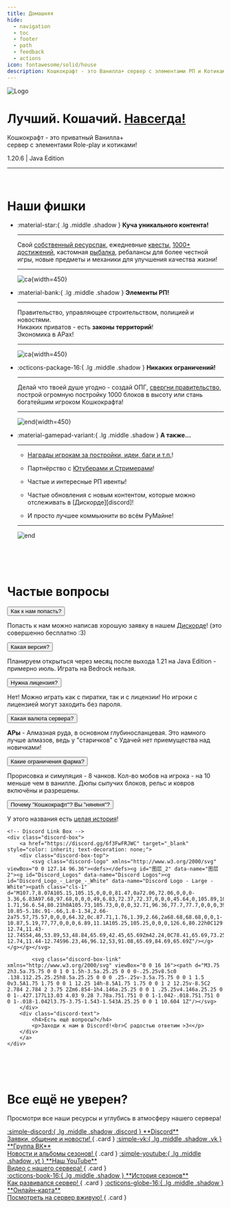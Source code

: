 ```yaml
---
title: Домашняя
hide:
  - navigation
  - toc
  - footer
  - path
  - feedback
  - actions
icon: fontawesome/solid/house
description: Кошкокрафт - это Ванилла+ сервер с элементами РП и Котиками!
---
```


<!-- <style>

body {
    animation: ease-in-out 30s infinite animated-index;
}

</style> -->

<div class="index-title">
    <img src="../assets/sleepy_cat.png" class="image-shadow no-expand catcraft-logo" alt="Logo">
    <div class="text-container">
        <h1 class="title-text">
            <span class="white">Лучший.<span class="neon white"> Кошачий.</span> <span class="white"><u>Навсегда!</u></span>
        </h1>
        <p class="description almost-white">
            <span class="white">Кошкокрафт</span> - это приватный Ванилла<span class="gold">+</span><br>сервер с элементами Role-play и котиками!
        </p>
        <p class="version-info almost-white">1.20.6 | Java Edition</p>
    </div>
</div>

***

<br>

<h1 class="shadow">Наши фишки</h1>

<div class="grid cards" markdown>

-   :material-star:{ .lg .middle .shadow } <span class="shadow">__Куча уникального контента!__</span>

    ---

    Свой [собственный ресурспак](gameplay/unique/resourcepack.md), ежедневные [квесты](gameplay/unique/npc.md), [1000+ достижений](gameplay/unique/datapacks.md), кастомная [рыбалка](gameplay/unique/fishing/index.md), ребалансы для более честной игры, новые предметы и механики для улучшения качества жизни!

    ---

    ![ca](/assets/screenshots/art_skoroh.png){width=450}

-   :material-bank:{ .lg .middle .shadow } <span class="shadow">__Элементы РП!__</span>

    ---

    Правительство, управляющее строительством, полицией и новостями.  
    Никаких приватов - есть **законы территорий**!  
    Экономика в АРах!

    ---

    ![ca](/assets/screenshots/catcraft.jpg){width=450}

-   :octicons-package-16:{ .lg .middle .shadow } <span class="shadow">__Никаких ограничений!__</span>

    ---

    Делай что твоей душе угодно - создай ОПГ, [свергни правительство](server-history/5season/#14_-), построй огромную постройку 1000 блоков в высоту или стань богатейшим игроком Кошкокрафта!

    ---

    ![end](/assets/screenshots/tower.png){width=450}

</div>


<div class="grid cards" markdown>

- :material-gamepad-variant:{ .lg .middle .shadow } <span class="shadow">__А также...__</span>

    ---

    * [Награды игрокам за постройки, идеи, баги и т.п.](gameplay/rewards/list.md)!

    * Партнёрство с [Ютуберами и Стримерами](info/for_media.md)!

    * Частые и интересные РП ивенты!

    * Частые обновления с новым контентом, которые можно отслеживать в [Дискорде][discord]!

    * И просто лучшее коммьюнити во всём РуМайне!

    ---

    ![end](/assets/screenshots/players.jpg)

</div>

<br><br><br>

<h1 class="shadow">Частые вопросы</h1>

<div class="faq-container">
    <div class="faq-section">
        <div class="faq-dropdown">
            <button class="dropdown-btn">Как к нам попасть?</button>
            <div class="dropdown-content">
                <p>Попасть к нам можно написав хорошую заявку в нашем <a href="https://discord.gg/6f3FwFRJWC" target="_blank">Дискорде</a>! (это совершенно бесплатно :3)</p>
            </div>
        </div>
        <div class="faq-dropdown">
            <button class="dropdown-btn">Какая версия?</button>
            <div class="dropdown-content">
                <p>Планируем открыться через месяц после выхода 1.21 на Java Edition - примерно июль. Играть на Bedrock нельзя.<br></p>
            </div>
        </div>
        <div class="faq-dropdown">
            <button class="dropdown-btn">Нужна лицензия?</button>
            <div class="dropdown-content">
                <p>Нет! Можно играть как с пиратки, так и с лицензии! Но игроки с лицензией могут заходить без пароля.</p>
            </div>
        </div>
        <div class="faq-dropdown">
            <button class="dropdown-btn">Какая валюта сервера?</button>
            <div class="dropdown-content">
                <p><b>АРы</b> - Алмазная руда, в основном глубиносланцевая. Это намного лучше алмазов, ведь у "старичков" с Удачей нет приемущества над новичками!</p>
            </div>
        </div>
        <div class="faq-dropdown">
            <button class="dropdown-btn">Какие ограничения фарма?</button>
            <div class="dropdown-content">
                <p>Прорисовка и симуляция - 8 чанков. Кол-во мобов на игрока - на 10 меньше чем в ванилле. Дюпы сыпучих блоков, рельс и ковров включёны и разрешены.</p>
            </div>
        </div>
        <div class="faq-dropdown">
            <button class="dropdown-btn">Почему "Кошкокрафт"? Вы "няняня"?</button>
            <div class="dropdown-content">
                <p>У этого названия есть <a href="server-history/1season">целая история</a>!</p>
            </div>
        </div>
    </div>

    <!-- Discord Link Box -->
    <div class="discord-box">
        <a href="https://discord.gg/6f3FwFRJWC" target="_blank" style="color: inherit; text-decoration: none;">
        <div class="discord-box-top">
            <svg class="discord-logo" xmlns="http://www.w3.org/2000/svg" viewBox="0 0 127.14 96.36"><defs></defs><g id="图层_2" data-name="图层 2"><g id="Discord_Logos" data-name="Discord Logos"><g id="Discord_Logo_-_Large_-_White" data-name="Discord Logo - Large - White"><path class="cls-1" d="M107.7,8.07A105.15,105.15,0,0,0,81.47,0a72.06,72.06,0,0,0-3.36,6.83A97.68,97.68,0,0,0,49,6.83,72.37,72.37,0,0,0,45.64,0,105.89,105.89,0,0,0,19.39,8.09C2.79,32.65-1.71,56.6.54,80.21h0A105.73,105.73,0,0,0,32.71,96.36,77.7,77.7,0,0,0,39.6,85.25a68.42,68.42,0,0,1-10.85-5.18c.91-.66,1.8-1.34,2.66-2a75.57,75.57,0,0,0,64.32,0c.87.71,1.76,1.39,2.66,2a68.68,68.68,0,0,1-10.87,5.19,77,77,0,0,0,6.89,11.1A105.25,105.25,0,0,0,126.6,80.22h0C129.24,52.84,122.09,29.11,107.7,8.07ZM42.45,65.69C36.18,65.69,31,60,31,53s5-12.74,11.43-12.74S54,46,53.89,53,48.84,65.69,42.45,65.69Zm42.24,0C78.41,65.69,73.25,60,73.25,53s5-12.74,11.44-12.74S96.23,46,96.12,53,91.08,65.69,84.69,65.69Z"/></g></g></g></svg>
            
            <svg class="discord-box-link" xmlns="http://www.w3.org/2000/svg" viewBox="0 0 16 16"><path d="M3.75 2h3.5a.75.75 0 0 1 0 1.5h-3.5a.25.25 0 0 0-.25.25v8.5c0 .138.112.25.25.25h8.5a.25.25 0 0 0 .25-.25v-3.5a.75.75 0 0 1 1.5 0v3.5A1.75 1.75 0 0 1 12.25 14h-8.5A1.75 1.75 0 0 1 2 12.25v-8.5C2 2.784 2.784 2 3.75 2Zm6.854-1h4.146a.25.25 0 0 1 .25.25v4.146a.25.25 0 0 1-.427.177L13.03 4.03 9.28 7.78a.751.751 0 0 1-1.042-.018.751.751 0 0 1-.018-1.042l3.75-3.75-1.543-1.543A.25.25 0 0 1 10.604 1Z"/></svg>
        </div>
        <div class="discord-text">
            <h4>Есть ещё вопросы?</h4>
            <p>Заходи к нам в Discord!<br>С радостью ответим >3<</p>
        </div>
        </a>
    </div>
</div>

<script>

document.addEventListener('DOMContentLoaded', function() {
    var dropdowns = document.getElementsByClassName("dropdown-btn");
    for (var i = 0; i < dropdowns.length; i++) {
        dropdowns[i].addEventListener("click", function() {
            var content = this.nextElementSibling;
            if (content.style.display === "block") {
                content.style.display = "none";
            } else {
                content.style.display = "block";
            }
        });
    }
});

</script>

<br><br><br>

<h1 class="shadow">Все ещё не уверен?</h1>

Просмотри все наши ресурсы и углубись в атмосферу нашего сервера!

<div class="grid" markdown>

<a href="https://discord.gg/6f3FwFRJWC" target="_blank">
:simple-discord:{ .lg .middle .shadow .discord } **Discord**<br>Заявки, общение и новости!
</a>
{ .card }

<a href="https://vk.com/catcraftmc" target="_blank">
:simple-vk:{ .lg .middle .shadow .vk } **Группа ВК**<br>Новости и альбомы сезонов!
</a>
{ .card }

<a href="www.youtube.com/channel/@catcraftminecraft" target="_blank">
:simple-youtube:{ .lg .middle .shadow .yt } **Наш YouTube**<br>Видео с нашего сервера!
</a>
{ .card }
</div>

<div class="grid" markdown>

<a href="./server-history/1season">
:octicons-book-16:{ .lg .middle .shadow } **История сезонов**<br>Как развивался сервер!
</a>
{ .card }

<a href="https://map.catcraftmc.ru" target="_blank">
:octicons-globe-16:{ .lg .middle .shadow } **Онлайн-карта**<br>Посмотреть на сервер вживую!
</a>
{ .card }

</div>
